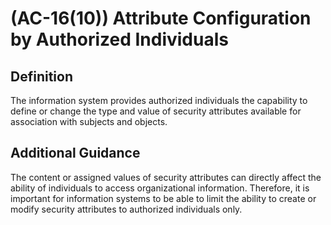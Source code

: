 
# (AC-16(10)) Attribute Configuration by Authorized Individuals

## Definition

The information system provides authorized individuals the capability to define or change the type and value of security attributes available for association with subjects and objects.

## Additional Guidance

The content or assigned values of security attributes can directly affect the ability of individuals to access organizational information. Therefore, it is important for information systems to be able to limit the ability to create or modify security attributes to authorized individuals only.
